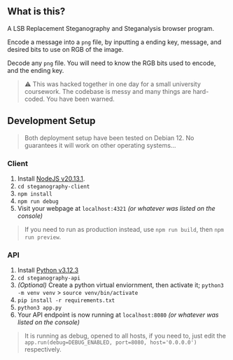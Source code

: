 ## What is this?

A LSB Replacement Steganography and Steganalysis browser program.

Encode a message into a `png` file, by inputting a ending key, message, and desired bits to use on RGB of the image.

Decode any `png` file. You will need to know the RGB bits used to encode, and the ending key.

> ⚠️ This was hacked together in one day for a small university coursework. The codebase is messy and many things are hard-coded. You have been warned.

## Development Setup

> Both deployment setup have been tested on Debian 12. No guarantees it will work on other operating systems...

### Client

1. Install [NodeJS v20.13.1](https://nodejs.org/en).
2. `cd steganography-client`
3. `npm install`
4. `npm run debug`
5. Visit your webpage at `localhost:4321` _(or whatever was listed on the console)_

> If you need to run as production instead, use `npm run build`, then `npm run preview`.

### API

1. Install [Python v3.12.3](https://www.python.org/)
2. `cd steganography-api`
3. _(Optional)_ Create a python virtual enviornment, then activate it; `python3 -m venv venv` > `source venv/bin/activate`
4. `pip install -r requirements.txt`
5. `python3 app.py`
6. Your API endpoint is now running at `localhost:8080` _(or whatever was listed on the console)_

> It is running as debug, opened to all hosts, if you need to, just edit the `app.run(debug=DEBUG_ENABLED, port=8080, host='0.0.0.0')` respectively.
